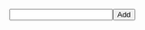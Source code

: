 <input id="task"><button id="add">Add</button>
<div id="todos"></div>
<script src="todo.js"></script>
